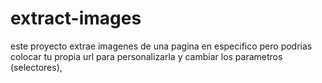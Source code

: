 # extract-images
este proyecto extrae imagenes de una pagina en especifico pero podrias colocar tu propia url para personalizarla y cambiar los parametros (selectores),

